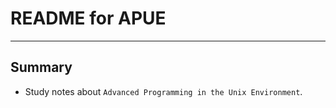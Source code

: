 # **README for APUE**
***



## **Summary**
 * Study notes about `Advanced Programming in the Unix Environment`.
